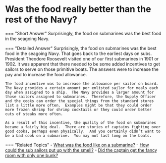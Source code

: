 # Was the food really better than the rest of the Navy?


=== "Short Answer"
    Surprisingly, the food on submarines was the best food in the seagoing Navy.

=== "Detailed Answer"
    Surprisingly, the food on submarines was the best food in the seagoing Navy.  That goes back to the earliest days on subs.  President Theodore Roosevelt visited one of our first submarines in 1901 or 1902.  It was apparent that there needed to be some added incentives to get sailors to serve on those primitive boats.  The answers were to increase the pay and to increase the food allowance.

    The food incentive was to increase the allowance per sailor on board.  The Navy provides a certain amount per enlisted sailor for meals each day when assigned to a ship.  The Navy provides a larger amount for those sailors assigned to submarines.  Therefore, the Supply Officer and the cooks can order the special things from the standard stores list a little more often.  Examples might be that they could order more frozen shrimp for shrimp cocktails or they could order better cuts of steaks more often.

    As a result of this incentive, the quality of the food on submarines became a fairly big deal.  There are stories of captains fighting over good cooks, perhaps even physically.  And you certainly didn’t want to be a bad cook on a submarine.  You may not last long on the boats.

=== "Related Topics"
    - [What was the food like on a submarine?](./what-was-the-food-like-on-a-submarine.md)
    - [How could the sub sailors put up with the smell?](./how-could-the-sub-sailors-put-up-with-the-smell.md)
    - [Did the captain get the fancy room with only one bunk?](./did-the-captain-get-the-fancy-room-with-only-one-bunk.md)
